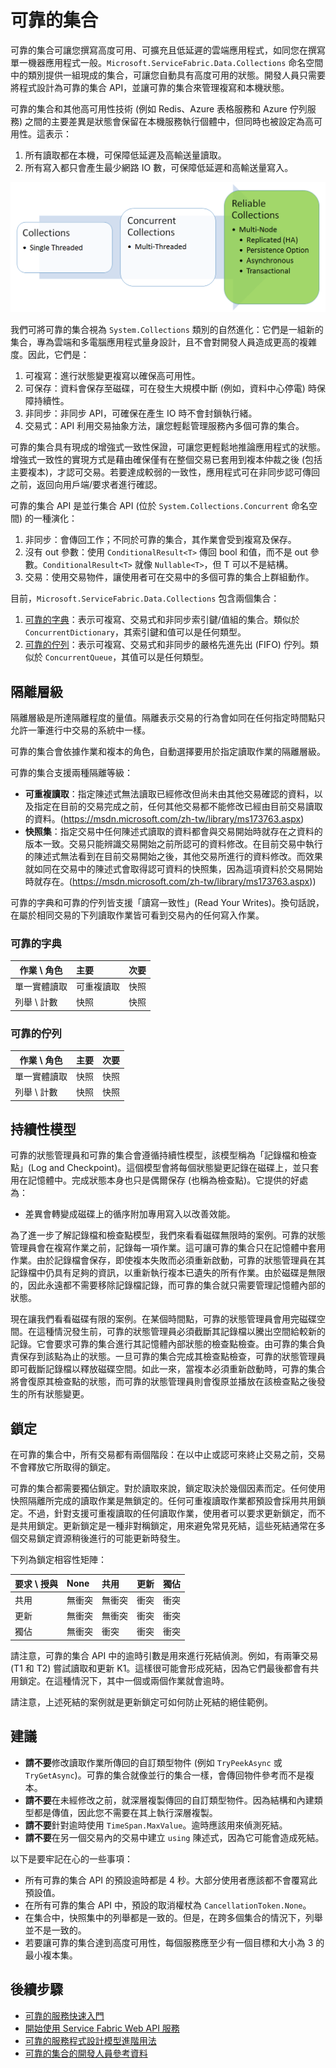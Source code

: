 <properties
   pageTitle="可靠的集合"
   description="可靠的集合可讓您撰寫高度可用、可擴充且低延遲的雲端應用程式。"
   services="service-fabric"
   documentationCenter=".net"
   authors="mcoskun"
   manager="timlt"
   editor="masnider,jessebenson"/>

<tags
   ms.service="service-fabric"
   ms.devlang="dotnet"
   ms.topic="article"
   ms.tgt_pltfrm="na"
   ms.workload="required"
   ms.date="06/09/2015"
   ms.author="mcoskun"/>

# 可靠的集合

可靠的集合可讓您撰寫高度可用、可擴充且低延遲的雲端應用程式，如同您在撰寫單一機器應用程式一般。`Microsoft.ServiceFabric.Data.Collections` 命名空間中的類別提供一組現成的集合，可讓您自動具有高度可用的狀態。開發人員只需要將程式設計為可靠的集合 API，並讓可靠的集合來管理複寫和本機狀態。

可靠的集合和其他高可用性技術 (例如 Redis、Azure 表格服務和 Azure 佇列服務) 之間的主要差異是狀態會保留在本機服務執行個體中，但同時也被設定為高可用性。這表示：

1. 所有讀取都在本機，可保障低延遲及高輸送量讀取。
2. 所有寫入都只會產生最少網路 IO 數，可保障低延遲和高輸送量寫入。

![集合的演化圖。](media/service-fabric-reliable-services-reliable-collections/ReliableCollectionsEvolution.png)

我們可將可靠的集合視為 `System.Collections` 類別的自然進化：它們是一組新的集合，專為雲端和多電腦應用程式量身設計，且不會對開發人員造成更高的複雜度。因此，它們是：

1. 可複寫：進行狀態變更複寫以確保高可用性。
2. 可保存：資料會保存至磁碟，可在發生大規模中斷 (例如，資料中心停電) 時保障持續性。
3. 非同步：非同步 API，可確保在產生 IO 時不會封鎖執行緒。
4. 交易式：API 利用交易抽象方法，讓您輕鬆管理服務內多個可靠的集合。

可靠的集合具有現成的增強式一致性保證，可讓您更輕鬆地推論應用程式的狀態。增強式一致性的實現方式是藉由確保僅有在整個交易已套用到複本仲裁之後 (包括主要複本)，才認可交易。若要達成較弱的一致性，應用程式可在非同步認可傳回之前，返回向用戶端/要求者進行確認。

可靠的集合 API 是並行集合 API (位於 `System.Collections.Concurrent` 命名空間) 的一種演化：

1. 非同步：會傳回工作；不同於可靠的集合，其作業會受到複寫及保存。
2. 沒有 out 參數：使用 `ConditionalResult<T>` 傳回 bool 和值，而不是 out 參數。`ConditionalResult<T>` 就像 `Nullable<T>`，但 T 可以不是結構。
3. 交易：使用交易物件，讓使用者可在交易中的多個可靠的集合上群組動作。

目前，`Microsoft.ServiceFabric.Data.Collections` 包含兩個集合：

1. [可靠的字典](https://msdn.microsoft.com/library/azure/dn971511.aspx)：表示可複寫、交易式和非同步索引鍵/值組的集合。類似於 `ConcurrentDictionary`，其索引鍵和值可以是任何類型。
2. [可靠的佇列](https://msdn.microsoft.com/library/azure/dn971527.aspx)：表示可複寫、交易式和非同步的嚴格先進先出 (FIFO) 佇列。類似於 `ConcurrentQueue`，其值可以是任何類型。

## 隔離層級
隔離層級是所達隔離程度的量值。隔離表示交易的行為會如同在任何指定時間點只允許一筆進行中交易的系統中一樣。

可靠的集合會依據作業和複本的角色，自動選擇要用於指定讀取作業的隔離層級。

可靠的集合支援兩種隔離等級：

- **可重複讀取**：指定陳述式無法讀取已經修改但尚未由其他交易確認的資料，以及指定在目前的交易完成之前，任何其他交易都不能修改已經由目前交易讀取的資料。(https://msdn.microsoft.com/zh-tw/library/ms173763.aspx)
- **快照集**：指定交易中任何陳述式讀取的資料都會與交易開始時就存在之資料的版本一致。交易只能辨識交易開始之前所認可的資料修改。在目前交易中執行的陳述式無法看到在目前交易開始之後，其他交易所進行的資料修改。而效果就如同在交易中的陳述式會取得認可資料的快照集，因為這項資料於交易開始時就存在。(https://msdn.microsoft.com/zh-tw/library/ms173763.aspx))

可靠的字典和可靠的佇列皆支援「讀寫一致性」(Read Your Writes)。換句話說，在屬於相同交易的下列讀取作業皆可看到交易內的任何寫入作業。

### 可靠的字典
| 作業 \\ 角色 | 主要 | 次要 |
| --------------------- | :--------------- | :--------------- |
| 單一實體讀取 | 可重複讀取 | 快照 |
| 列舉 \\ 計數 | 快照 | 快照 |

### 可靠的佇列
| 作業 \\ 角色 | 主要 | 次要 |
| --------------------- | :--------------- | :--------------- |
| 單一實體讀取 | 快照 | 快照 |
| 列舉 \\ 計數 | 快照 | 快照 |

## 持續性模型
可靠的狀態管理員和可靠的集合會遵循持續性模型，該模型稱為「記錄檔和檢查點」(Log and Checkpoint)。這個模型會將每個狀態變更記錄在磁碟上，並只套用在記憶體中。完成狀態本身也只是偶爾保存 (也稱為檢查點)。它提供的好處為：

- 差異會轉變成磁碟上的循序附加專用寫入以改善效能。

為了進一步了解記錄檔和檢查點模型，我們來看看磁碟無限時的案例。可靠的狀態管理員會在複寫作業之前，記錄每一項作業。這可讓可靠的集合只在記憶體中套用作業。由於記錄檔會保存，即使複本失敗而必須重新啟動，可靠的狀態管理員在其記錄檔中仍具有足夠的資訊，以重新執行複本已遺失的所有作業。由於磁碟是無限的，因此永遠都不需要移除記錄檔記錄，而可靠的集合就只需要管理記憶體內部的狀態。

現在讓我們看看磁碟有限的案例。在某個時間點，可靠的狀態管理員會用完磁碟空間。在這種情況發生前，可靠的狀態管理員必須截斷其記錄檔以騰出空間給較新的記錄。它會要求可靠的集合進行其記憶體內部狀態的檢查點檢查。由可靠的集合負責保存到該點為止的狀態。一旦可靠的集合完成其檢查點檢查，可靠的狀態管理員即可截斷記錄檔以釋放磁碟空間。如此一來，當複本必須重新啟動時，可靠的集合將會復原其檢查點的狀態，而可靠的狀態管理員則會復原並播放在該檢查點之後發生的所有狀態變更。

## 鎖定
在可靠的集合中，所有交易都有兩個階段：在以中止或認可來終止交易之前，交易不會釋放它所取得的鎖定。

可靠的集合都需要獨佔鎖定。對於讀取來說，鎖定取決於幾個因素而定。任何使用快照隔離所完成的讀取作業是無鎖定的。任何可重複讀取作業都預設會採用共用鎖定。不過，針對支援可重複讀取的任何讀取作業，使用者可以要求更新鎖定，而不是共用鎖定。更新鎖定是一種非對稱鎖定，用來避免常見死結，這些死結通常在多個交易鎖定資源稍後進行的可能更新時發生。

下列為鎖定相容性矩陣：

| 要求 \\ 授與 | None | 共用 | 更新 | 獨佔 |
| ----------------- | :----------- | :----------- | :---------- | :----------- |
| 共用 | 無衝突 | 無衝突 | 衝突 | 衝突 |
| 更新 | 無衝突 | 無衝突 | 衝突 | 衝突 |
| 獨佔 | 無衝突 | 衝突 | 衝突 | 衝突 |

請注意，可靠的集合 API 中的逾時引數是用來進行死結偵測。例如，有兩筆交易 (T1 和 T2) 嘗試讀取和更新 K1。這樣很可能會形成死結，因為它們最後都會有共用鎖定。在這種情況下，其中一個或兩個作業就會逾時。

請注意，上述死結的案例就是更新鎖定可如何防止死結的絕佳範例。

## 建議

- **請不要**修改讀取作業所傳回的自訂類型物件 (例如 `TryPeekAsync` 或 `TryGetAsync`)。可靠的集合就像並行的集合一樣，會傳回物件參考而不是複本。
- **請不要**在未經修改之前，就深層複製傳回的自訂類型物件。因為結構和內建類型都是傳值，因此您不需要在其上執行深層複製。
- **請不要**針對逾時使用 `TimeSpan.MaxValue`。逾時應該用來偵測死結。
- **請不要**在另一個交易內的交易中建立 `using` 陳述式，因為它可能會造成死結。

以下是要牢記在心的一些事項：

- 所有可靠的集合 API 的預設逾時都是 4 秒。大部分使用者應該都不會覆寫此預設值。
- 在所有可靠的集合 API 中，預設的取消權杖為 `CancellationToken.None`。
- 在集合中，快照集中的列舉都是一致的。但是，在跨多個集合的情況下，列舉並不是一致的。
- 若要讓可靠的集合達到高度可用性，每個服務應至少有一個目標和大小為 3 的最小複本集。

## 後續步驟

- [可靠的服務快速入門](service-fabric-reliable-services-quick-start.md)
- [開始使用 Service Fabric Web API 服務](service-fabric-reliable-services-communication-webapi.md)
- [可靠的服務程式設計模型進階用法](../Service-Fabric/service-fabric-reliable-services-advanced-usage.md)
- [可靠的集合的開發人員參考資料](https://msdn.microsoft.com/library/azure/microsoft.servicefabric.data.collections.aspx)
 

<!---HONumber=July15_HO2-->